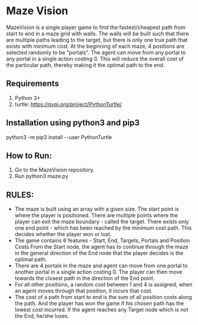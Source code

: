 

# Maze Vision
MazeVision is a single player game to find the fastest/cheapest path from start to end in a maze grid with walls. The walls will be built such that there are multiple paths leading to the target, but there is only one true path that exists with minimum cost. At the beginning of each maze, 4 positions are selected randomly to be "portals".  The agent can move from any portal to any portal in a single action costing 0. This will reduce the overall cost of the particular path, thereby making it the optimal path to the end. 

## Requirements
1. Python 3+<br>
2. turtle: <a href="https://pypi.org/project/PythonTurtle/">https://pypi.org/project/PythonTurtle/</a>

## Installation using python3 and pip3
python3 -m pip3 install --user PythonTurtle

## How to Run:
1. Go to the MazeVision repository.
2. Run python3 maze.py

## RULES:
<ul>
<li>The maze is built using an array with a given size. The start point is where the player is positioned. There are multiple points where the player can exit the maze boundary - called the target. There exists only one end point - which has been reached by the minimum cost path. This decides whether the player won or lost.</li>
<li>The game contains 6 features - Start, End, Targets, Portals and Position Costs
From the Start node, the agent has to continue through the maze in the general direction of the End node that the player decides is the optimal path.</li>
<li>There are 4 portals in the maze and agent can move from one portal to another portal in a single action costing 0. The player can then move towards the closest path in the direction of the End point.</li>
<li>For all other positions, a random cost between 1 and 4 is assigned, when an agent moves through that position, it incurs that cost.</li>
<li>The cost of a path from start to end is the sum of all position costs along the path. And the player has won the game if his chosen path has the lowest cost incurred.
If the agent reaches any Target node which is not the End, he/she loses.
</li>
</ul>
